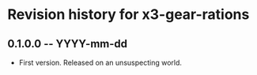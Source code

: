 # Revision history for x3-gear-rations

## 0.1.0.0 -- YYYY-mm-dd

* First version. Released on an unsuspecting world.
